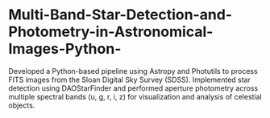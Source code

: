 # Multi-Band-Star-Detection-and-Photometry-in-Astronomical-Images-Python-
Developed a Python-based pipeline using Astropy and Photutils to process FITS images from the Sloan Digital Sky Survey (SDSS). Implemented star detection using DAOStarFinder and performed aperture photometry across multiple spectral bands (u, g, r, i, z) for visualization and analysis of celestial objects.
